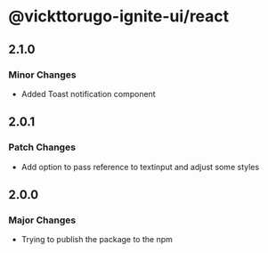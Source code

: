 # @vickttorugo-ignite-ui/react

## 2.1.0

### Minor Changes

- Added Toast notification component

## 2.0.1

### Patch Changes

- Add option to pass reference to textinput and adjust some styles

## 2.0.0

### Major Changes

- Trying to publish the package to the npm
